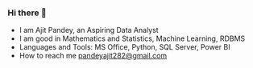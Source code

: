 ### Hi there 👋

- I am Ajit Pandey, an Aspiring Data Analyst
- I am good in Mathematics and Statistics, Machine Learning, RDBMS
- Languages and Tools: MS Office, Python, SQL Server, Power BI
- How to reach me pandeyajit282@gmail.com
  
<!--
**pandeyajit282/pandeyajit282** is a ✨ _special_ ✨ repository because its `README.md` (this file) appears on your GitHub profile.

Here are some ideas to get you started:

- 🔭 I’m currently working on ...
- 🌱 I’m currently learning ...
- 👯 I’m looking to collaborate on ...
- 🤔 I’m looking for help with ...
- 💬 Ask me about ...
- 📫 How to reach me: ...
- 😄 Pronouns: ...
- ⚡ Fun fact: ...
-->
